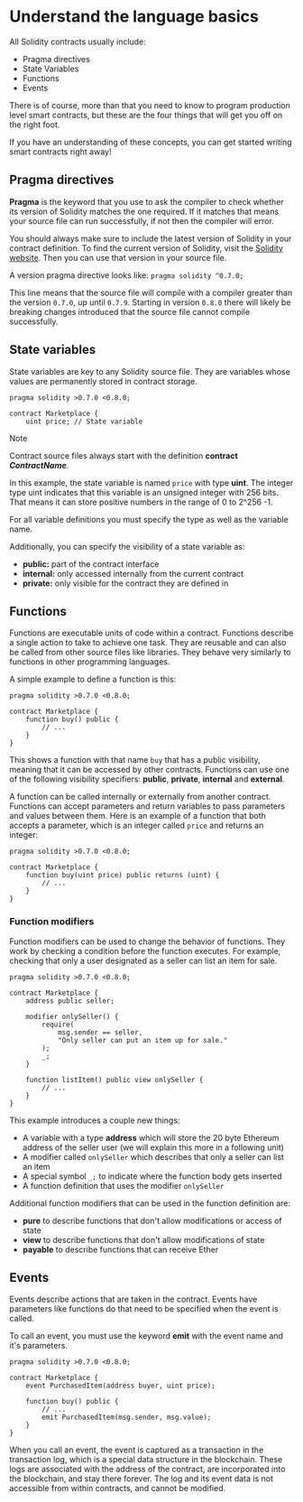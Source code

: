 # Understand the language basics

All Solidity contracts usually include:

- Pragma directives
- State Variables
- Functions
- Events

There is of course, more than that you need to know to program production level smart contracts, but these are the four things that will get you off on the right foot.

If you have an understanding of these concepts, you can get started writing smart contracts right away!

## Pragma directives

**Pragma** is the keyword that you use to ask the compiler to check whether its version of Solidity matches the one required. If it matches that means your source file can run successfully, if not then the compiler will error.

You should always make sure to include the latest version of Solidity in your contract definition. To find the current version of Solidity, visit the [Solidity website](https://solidity.readthedocs.io/). Then you can use that version in your source file.

A version pragma directive looks like:
`pragma solidity ^0.7.0;`

This line means that the source file will compile with a compiler greater than the version `0.7.0`, up until `0.7.9`. Starting in version `0.8.0` there will likely be breaking changes introduced that the source file cannot compile successfully.

## State variables

State variables are key to any Solidity source file. They are variables whose values are permanently stored in contract storage.

```solidity
pragma solidity >0.7.0 <0.8.0;

contract Marketplace {
    uint price; // State variable  
```

> [!NOTE]
> Contract source files always start with the definition **contract _ContractName_**.

In this example, the state variable is named `price` with type **uint**. The integer type uint indicates that this variable is an unsigned integer with 256 bits. That means it can store positive numbers in the range of 0 to 2^256 -1.

For all variable definitions you must specify the type as well as the variable name.

Additionally, you can specify the visibility of a state variable as:

- **public:** part of the contract interface
- **internal:** only accessed internally from the current contract
- **private:** only visible for the contract they are defined in

## Functions

Functions are executable units of code within a contract. Functions describe a single action to take to achieve one task. They are reusable and can also be called from other source files like libraries. They behave very similarly to functions in other programming languages.

A simple example to define a function is this:

```solidity
pragma solidity >0.7.0 <0.8.0;

contract Marketplace {
    function buy() public {
        // ...
    }
}
```

This shows a function with that name `buy` that has a public visibility, meaning that it can be accessed by other contracts. Functions can use one of the following visibility specifiers: **public**, **private**, **internal** and **external**.

A function can be called internally or externally from another contract. Functions can accept parameters and return variables to pass parameters and values between them. Here is an example of a function that both accepts a parameter, which is an integer called `price` and returns an integer:

```solidity
pragma solidity >0.7.0 <0.8.0;

contract Marketplace {
    function buy(uint price) public returns (uint) {
        // ...
    }
}
```

### Function modifiers

Function modifiers can be used to change the behavior of functions. They work by checking a condition before the function executes. For example, checking that only a user designated as a seller can list an item for sale.

```solidity
pragma solidity >0.7.0 <0.8.0;

contract Marketplace {
    address public seller;

    modifier onlySeller() {
        require(
            msg.sender == seller,
            "Only seller can put an item up for sale."
        );
        _;
    }

    function listItem() public view onlySeller {
        // ...
    }
}
```

This example introduces a couple new things:

- A variable with a type **address** which will store the 20 byte Ethereum address of the seller user (we will explain this more in a following unit)
- A modifier called `onlySeller` which describes that only a seller can list an item
- A special symbol `_;` to indicate where the function body gets inserted
- A function definition that uses the modifier `onlySeller`

Additional function modifiers that can be used in the function definition are:

- **pure** to describe functions that don't allow modifications or access of state
- **view** to describe functions that don't allow modifications of state
- **payable** to describe functions that can receive Ether

## Events

Events describe actions that are taken in the contract. Events have parameters like functions do that need to be specified when the event is called.

To call an event, you must use the keyword **emit** with the event name and it's parameters.

```solidity
pragma solidity >0.7.0 <0.8.0;

contract Marketplace {
    event PurchasedItem(address buyer, uint price);

    function buy() public {
        // ...
        emit PurchasedItem(msg.sender, msg.value);
    }
}
```

When you call an event, the event is captured as a transaction in the transaction log, which is a special data structure in the blockchain. These logs are associated with the address of the contract, are incorporated into the blockchain, and stay there forever. The log and its event data is not accessible from within contracts, and cannot be modified.
